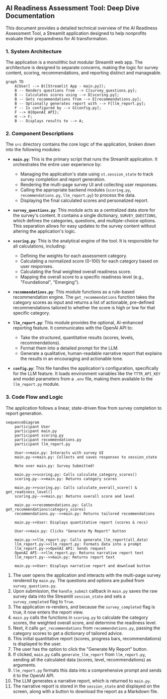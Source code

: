 ## AI Readiness Assessment Tool: Deep Dive Documentation

This document provides a detailed technical overview of the AI Readiness Assessment Tool, a Streamlit application designed to help nonprofits evaluate their preparedness for AI transformation.

### 1\. System Architecture

The application is a monolithic but modular Streamlit web app. The architecture is designed to separate concerns, making the logic for survey content, scoring, recommendations, and reporting distinct and manageable.

```mermaid
graph TD
    A[User] --> B([Streamlit App - main.py]);
    B -- Renders questions from --> C[survey_questions.py];
    B -- Calculates scores using --> D[scoring.py];
    B -- Gets recommendations from --> E[recommendations.py];
    B -- Optionally generates report with --> F[llm_report.py];
    F -- Is configured by --> G[config.py];
    F --> H{OpenAI API};
    H --> F;
    B -- Displays results to --> A;
```

### 2\. Component Descriptions

The `src` directory contains the core logic of the application, broken down into the following modules:

  * **`main.py`**: This is the primary script that runs the Streamlit application. It orchestrates the entire user experience by:

      * Managing the application's state using `st.session_state` to track survey completion and report generation.
      * Rendering the multi-page survey UI and collecting user responses.
      * Calling the appropriate backend modules (`scoring.py`, `recommendations.py`, `llm_report.py`) to process the data.
      * Displaying the final calculated scores and personalized report.

  * **`survey_questions.py`**: This module acts as a centralized data store for the survey's content. It contains a single dictionary, `SURVEY_QUESTIONS`, which defines the categories, questions, and multiple-choice options. This separation allows for easy updates to the survey content without altering the application's logic.

  * **`scoring.py`**: This is the analytical engine of the tool. It is responsible for all calculations, including:

      * Defining the weights for each assessment category.
      * Calculating a normalized score (0-100) for each category based on user responses.
      * Calculating the final weighted overall readiness score.
      * Mapping the overall score to a specific readiness level (e.g., "Foundational", "Emerging").

  * **`recommendations.py`**: This module functions as a rule-based recommendation engine. The `get_recommendations` function takes the category scores as input and returns a list of actionable, pre-defined recommendations tailored to whether the score is high or low for that specific category.

  * **`llm_report.py`**: This module provides the optional, AI-enhanced reporting feature. It communicates with the OpenAI API to:

      * Take the structured, quantitative results (scores, levels, recommendations).
      * Format them into a detailed prompt for the LLM.
      * Generate a qualitative, human-readable narrative report that explains the results in an encouraging and actionable tone.

  * **`config.py`**: This file handles the application's configuration, specifically for the LLM feature. It loads environment variables like the `TTTR_API_KEY` and model parameters from a `.env` file, making them available to the `llm_report.py` module.

### 3\. Code Flow and Logic

The application follows a linear, state-driven flow from survey completion to report generation.

```mermaid
sequenceDiagram
    participant User
    participant main.py
    participant scoring.py
    participant recommendations.py
    participant llm_report.py

    User->>main.py: Interacts with survey UI
    main.py->>main.py: Collects and saves responses to session_state
    
    Note over main.py: Survey Submitted!

    main.py->>scoring.py: Calls calculate_category_scores()
    scoring.py-->>main.py: Returns category scores
    
    main.py->>scoring.py: Calls calculate_overall_score() & get_readiness_level()
    scoring.py-->>main.py: Returns overall score and level
    
    main.py->>recommendations.py: Calls get_recommendations(category_scores)
    recommendations.py-->>main.py: Returns tailored recommendations
    
    main.py->>User: Displays quantitative report (scores & recs)
    
    User->>main.py: Clicks "Generate My Report" button
    
    main.py->>llm_report.py: Calls generate_llm_report(all_data)
    llm_report.py->>llm_report.py: Formats data into a prompt
    llm_report.py->>OpenAI API: Sends request
    OpenAI API-->>llm_report.py: Returns narrative report text
    llm_report.py-->>main.py: Returns report text
    
    main.py->>User: Displays narrative report and download button
```

1.  The user opens the application and interacts with the multi-page survey rendered by `main.py`. The questions and options are pulled from `survey_questions.py`.
2.  Upon submission, the `handle_submit` callback in `main.py` saves the raw survey data into the Streamlit `session_state` and sets a `survey_completed` flag to `True`.
3.  The application re-renders, and because the `survey_completed` flag is true, it now enters the report view.
4.  `main.py` calls the functions in `scoring.py` to calculate the category scores, the weighted overall score, and determine the readiness level.
5.  Next, it calls `get_recommendations` from `recommendations.py`, passing the category scores to get a dictionary of tailored advice.
6.  This initial quantitative report (scores, progress bars, recommendations) is displayed to the user.
7.  The user has the option to click the "Generate My Report" button.
8.  If clicked, `main.py` calls `generate_llm_report` from `llm_report.py`, sending all the calculated data (scores, level, recommendations) as arguments.
9.  `llm_report.py` formats this data into a comprehensive prompt and sends it to the OpenAI API.
10. The LLM generates a narrative report, which is returned to `main.py`.
11. The narrative report is stored in the `session_state` and displayed on the screen, along with a button to download the report as a Markdown file.